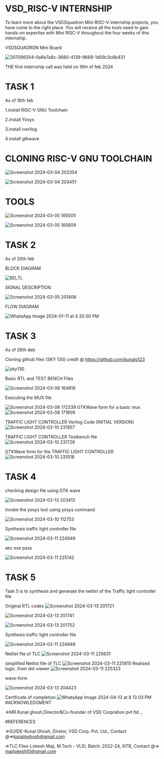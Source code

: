# VSD_RISC-V INTERNSHIP

To learn more about the VSDSquadron Mini RISC-V internship projects, you have come to the right place. You will receive all the tools need to gain hands-on expertise with Mini RISC-V throughout the four weeks of this internship.





VSDSQUADRON Mini Board





![307096354-0a8e7a8c-3680-4139-9668-1d09c3c6b431](https://github.com/balaji-c7/VSD_RISC-V/assets/126571399/015c3776-3a29-4ea4-8dfd-415664f30c1d)






THE first internship call was held on 16th of feb 2024


# TASK 1

As of 16th feb

1.install RISC-V GNU Toolchain

2.install Yosys

3.install iverilog

4.install gtkwave



# CLONING RISC-V GNU TOOLCHAIN


![Screenshot 2024-03-04 202354](https://github.com/balaji-c7/VSD_RISC-V/assets/126571399/c6463f43-eed6-49ac-a912-d71a858de74e)



![Screenshot 2024-03-04 203451](https://github.com/balaji-c7/VSD_RISC-V/assets/126571399/2a243be3-1ed7-4ac6-8ee3-6aa6f8b3e740)


# TOOLS

![Screenshot 2024-03-05 165505](https://github.com/balaji-c7/VSD_RISC-V/assets/126571399/c15a47b0-c39a-4633-aef1-89ca29ad048f)




![Screenshot 2024-03-05 165809](https://github.com/balaji-c7/VSD_RISC-V/assets/126571399/66afba37-75ed-42f1-a411-edbb814d7b03)


# TASK 2

As of 20th feb

BLOCK DIAGRAM

![BD_TL](https://github.com/balaji-c7/VSD_RISC-V/assets/126571399/3117ee82-6e77-4727-a641-c38c47c8cb20)

SIGNAL DESCRIPTION

![Screenshot 2024-03-05 201406](https://github.com/balaji-c7/VSD_RISC-V/assets/126571399/6333076f-29aa-4354-8870-8c574532b9a7)

FLOW DIAGRAM

![WhatsApp Image 2024-01-11 at 4 20 00 PM](https://github.com/balaji-c7/VSD_RISC-V/assets/126571399/50b43a57-34c4-48ca-9255-95f561e3f6a0)


# TASK 3
As of 26th deb

Cloning github files (SKY 130) credit @ https://github.com/kunalg123


![sky130](https://github.com/balaji-c7/VSD_RISC-V/assets/126571399/4e3f7852-8208-4e1c-86f2-777867faedeb)

Basic RTL and TEST BENCH Files

![Screenshot 2024-03-08 164819](https://github.com/balaji-c7/VSD_RISC-V/assets/126571399/b9c0d4d7-f8c0-483f-9754-51e695edc8fd)


Executing the MUX file

![Screenshot 2024-03-08 172339](https://github.com/balaji-c7/VSD_RISC-V/assets/126571399/f4690ed1-f1df-49ef-982a-90c88f109d64)
GTKWave form for a basic mux
![Screenshot 2024-03-08 171809](https://github.com/balaji-c7/VSD_RISC-V/assets/126571399/f8d7be4d-b72e-4cb7-8b7f-3ed7c248fa41)


TRAFFIC LIGHT CONTROLLER Verilog Code (INITIAL VERSION)
![Screenshot 2024-03-10 231657](https://github.com/balaji-c7/VSD_RISC-V/assets/126571399/12c3aa73-dbb2-499e-9198-6dcb259d4b8a)

TRAFFIC LIGHT CONTROLLER Testbench file
![Screenshot 2024-03-10 231726](https://github.com/balaji-c7/VSD_RISC-V/assets/126571399/4756770f-af79-4ebb-b769-b7350bbc4b5e)

GTKWave form for the TRAFFIC LIGHT CONTROLLER
![Screenshot 2024-03-10 231018](https://github.com/balaji-c7/VSD_RISC-V/assets/126571399/b172dbeb-e1e1-418b-9620-1091a0e67f97)

# TASK 4
checking design file using GTK wave

![Screenshot 2024-03-13 203412](https://github.com/balaji-c7/VSD_RISC-V/assets/126571399/09854953-b76b-4158-b142-8abf092b651b)

Invoke the yosys tool using yosys command

![Screenshot 2024-03-10 112753](https://github.com/balaji-c7/VSD_RISC-V/assets/126571399/26b788c2-883e-4468-899b-da58bed1dc70)

Synthesis traffic light controller file

![Screenshot 2024-03-11 224949](https://github.com/balaji-c7/VSD_RISC-V/assets/126571399/3b6ce273-3a7d-4063-9738-2fb160d8cb89)

abc exe pass

![Screenshot 2024-03-11 225142](https://github.com/balaji-c7/VSD_RISC-V/assets/126571399/a6c1c0e1-2ff2-4cca-bb78-fbce80d5d4fd)

# TASK 5
Task 5 is to synthesis and generate the netlist of the Traffic light controller file


Original RTL codes
![Screenshot 2024-03-13 201721](https://github.com/balaji-c7/VSD_RISC-V/assets/126571399/28c1e310-7269-445f-854e-d3e07eaae7f4)

![Screenshot 2024-03-13 201741](https://github.com/balaji-c7/VSD_RISC-V/assets/126571399/0afec5d0-9783-4844-b564-caca07c13780)

![Screenshot 2024-03-13 201752](https://github.com/balaji-c7/VSD_RISC-V/assets/126571399/74536adb-bb69-4fdc-b961-5288de167920)


Synthesis traffic light controller file

![Screenshot 2024-03-11 224949](https://github.com/balaji-c7/VSD_RISC-V/assets/126571399/3b6ce273-3a7d-4063-9738-2fb160d8cb89)

Netlist file of TLC
![Screenshot 2024-03-11 225631](https://github.com/balaji-c7/VSD_RISC-V/assets/126571399/eadd6b18-1f9c-415b-a7a0-3bf583dc0d91)

simplified Netlist file of TLC
![Screenshot 2024-03-11 225815](https://github.com/balaji-c7/VSD_RISC-V/assets/126571399/f8fa37e3-e367-48b1-bcb0-c267dea533d1)
Realised logic..from dot viewer 
![Screenshot 2024-03-11 225323](https://github.com/balaji-c7/VSD_RISC-V/assets/126571399/33a774f8-315d-4d48-abf7-2eeb546410d3)

wave-form

![Screenshot 2024-03-13 204423](https://github.com/balaji-c7/VSD_RISC-V/assets/126571399/fda769c2-fbfb-43b8-97c7-e8a3f8658cb4)

Certificate of completion
![WhatsApp Image 2024-04-13 at 8 13 03 PM](https://github.com/balaji-c7/VSD_RISC-V/assets/126571399/0b84d7c1-21c7-40bc-9d0a-8e4c68400950)
#ACKNOWLEDGMENT


=>MR.Kunal ghosh,Director&Co-founder of VSD Corpration pvt ltd..,

#REFERENCES 

=>GUIDE-Kunal Ghosh, Diretor, VSD Corp. Pvt. Ltd., Contact @=>kunalpghosh@gmail.com

=>TLC Files-Lokesh Maji, M.Tech - VLSI, Batch: 2022-24, IIITB, Contact @=> majilokesh10@gmail.com
